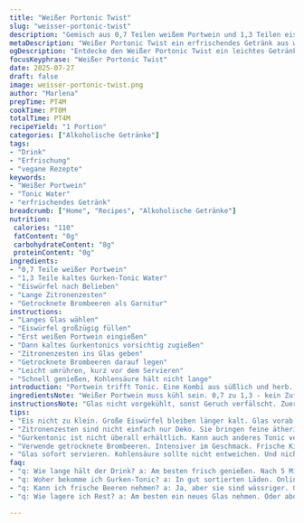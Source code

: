 ```yaml
---
title: "Weißer Portonic Twist"
slug: "weisser-portonic-twist"
description: "Gemisch aus 0,7 Teilen weißem Portwein und 1,3 Teilen eiskaltem Tonic Water. Verziert mit langen Zitronenzesten und kleinen roten Beeren. Ersetzt Kirschen durch getrocknete Brombeeren, Tonic Water teils mit Gurkengeschmack. Eiswürfel ins Glas, schichten. Zitronenzesten zuerst, dann Beeren. Schnell servieren, damit Kohlensäure nicht entweicht. Vegan, glutenfrei, ohne Nüsse und Laktose."
metaDescription: "Weißer Portonic Twist ein erfrischendes Getränk aus weißem Portwein und Gurken-Tonic. Ideal für den Sommer."
ogDescription: "Entdecke den Weißer Portonic Twist ein leichtes Getränk mit weißem Portwein und Gurken-Tonic. Perfekt für warme Tage."
focusKeyphrase: "Weißer Portonic Twist"
date: 2025-07-27
draft: false
image: weisser-portonic-twist.png
author: "Marlena"
prepTime: PT4M
cookTime: PT0M
totalTime: PT4M
recipeYield: "1 Portion"
categories: ["Alkoholische Getränke"]
tags:
- "Drink"
- "Erfrischung"
- "vegane Rezepte"
keywords:
- "Weißer Portwein"
- "Tonic Water"
- "erfrischendes Getränk"
breadcrumb: ["Home", "Recipes", "Alkoholische Getränke"]
nutrition: 
 calories: "110"
 fatContent: "0g"
 carbohydrateContent: "8g"
 proteinContent: "0g"
ingredients:
- "0,7 Teile weißer Portwein"
- "1,3 Teile kaltes Gurken-Tonic Water"
- "Eiswürfel nach Belieben"
- "Lange Zitronenzesten"
- "Getrocknete Brombeeren als Garnitur"
instructions:
- "Langes Glas wählen"
- "Eiswürfel großzügig füllen"
- "Erst weißen Portwein eingießen"
- "Dann kaltes Gurkentonics vorsichtig zugießen"
- "Zitronenzesten ins Glas geben"
- "Getrocknete Brombeeren darauf legen"
- "Leicht umrühren, kurz vor dem Servieren"
- "Schnell genießen, Kohlensäure hält nicht lange"
introduction: "Portwein trifft Tonic. Eine Kombi aus süßlich und herb. Weißer Port, nicht zu süß, einmal verfeinert mit Gurken-Tonic, nicht das übliche. Eis. Kalt. Dazu lange Zitronenzesten, nicht nur Deko, natürliche Öle dabei. Getrocknete Brombeeren ersetzen frische Kirschen. Mehr Biss, intensivere Fruchtigkeit. Einfach, aber mit Twist. Kein Schnickschnack. Vegetarisch, vegan, frei von allem, was Allergiker stört. Kein Zucker, keine Milch, keine Nüsse. Puristisch und frisch. Für ein schnelles Glas, im Sommer oder abends. Leicht, spritzig, überraschend."
ingredientsNote: "Weißer Portwein muss kühl sein. 0,7 zu 1,3 - kein Zufall. Nicht zu süß, sonst matscht es. Tonic mit Gurkengeschmack hebt die Frische hervor. Eiswürfel am besten groß, schmelzen langsamer. Zitronenzesten nicht einfach geschält, sondern dünn und lang, gelten als Aromenquelle. Getrocknete Brombeeren bringen Intensität, sind langlebiger als frische Kirschen. Haltbar, praktisch. Keine Nussstoffe, keine Laktose. Einfache Zutaten, minimale Vorbereitung. Wichtig: Glas vor Kälte schützen, damit Eis nicht zu schnell schmilzt. Variation mit anderen roten Beeren möglich, je nach Vorrat und Saison."
instructionsNote: "Glas nicht vorgekühlt, sonst Geruch verfälscht. Zuerst Eis rein, nicht drücken, locker schichten. Portwein als Erstes, dann Tonic vorsichtig drauf, sonst Verlust der Kohlensäure. Zitronenzesten mit vorsichtigem Schwung ins Glas geben. Brombeeren oben drauf – nicht reinrühren. Nur leicht vermischen, Kohlensäure darf nicht entweichen. Servieren innerhalb von 4 bis 5 Minuten, sonst verliert Getränk Spritzigkeit. Kein Rühren mit Löffel von unten nach oben, nur sanft seitlich. Im Sommer am besten mit dicker Strohhalm oder ohne Strohhalm trinken. Konzentration auf frische Säure und Aroma wichtig. Einfache Schritte, kurze Zeit, maximale Wirkung."
tips:
- "Eis nicht zu klein. Große Eiswürfel bleiben länger kalt. Glas vorab kühlen? Ja, das hält länger frisch. Aber nicht zu extrem, sonst Aroma weg."
- "Zitronenzesten sind nicht einfach nur Deko. Sie bringen feine ätherische Öle. Längere Zesten sorgen für mehr Geschmack. Und sie schmelzen nicht sofort."
- "Gurkentonic ist nicht überall erhältlich. Kann auch anderes Tonic verwenden. Aber die Frische ist wichtig. Weniger süß ist besser, sonst wird’s matschig."
- "Verwende getrocknete Brombeeren. Intensiver im Geschmack. Frische Kirschen sind oft zu wässrig. Getrocknete Beeren halten länger und geben mehr Biss."
- "Glas sofort servieren. Kohlensäure sollte nicht entweichen. Und nicht zu lange umrühren. Leicht mischen, sanfter Schwung. Serviere schnell. So bleibt’s spritzig."
faq:
- "q: Wie lange hält der Drink? a: Am besten frisch genießen. Nach 5 Minuten geht's bergab. Kohlensäure entweicht, Geschmack verändert sich."
- "q: Woher bekomme ich Gurken-Tonic? a: In gut sortierten Läden. Online findest du auch spezielle Sorten. Alternativen sind üblich. Geschmack variieren."
- "q: Kann ich frische Beeren nehmen? a: Ja, aber sie sind wässriger. Getrocknete haben mehr Intensität. Manchmal besser, manchmal frisch. Achte auf die Saison."
- "q: Wie lagere ich Rest? a: Am besten ein neues Glas nehmen. Oder abdecken und schnell trinken. Länger geht nicht gut. Geschmack verfliegt schnell."

---
```

